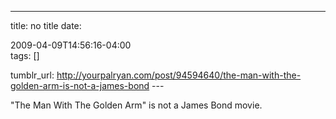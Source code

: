 ---
title: no title
date:

 2009-04-09T14:56:16-04:00  
tags:  []

tumblr_url:
http://yourpalryan.com/post/94594640/the-man-with-the-golden-arm-is-not-a-james-bond
\-\--

"The Man With The Golden Arm" is not a James Bond movie.
